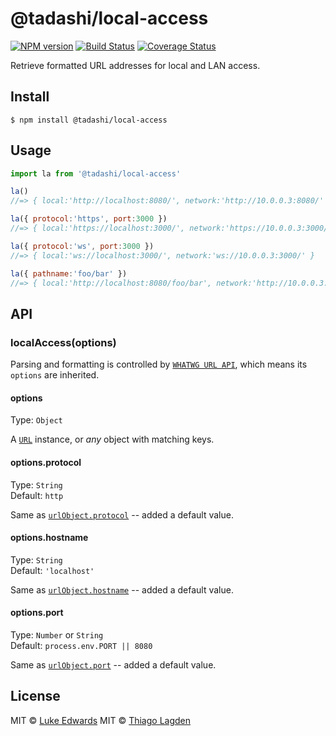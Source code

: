 # @tadashi/local-access

[![NPM version][npm-img]][npm]
[![Build Status][ci-img]][ci]
[![Coverage Status][coveralls-img]][coveralls]


[npm-img]:         https://img.shields.io/npm/v/@tadashi/local-access.svg
[npm]:             https://www.npmjs.com/package/@tadashi/local-access
[ci-img]:          https://github.com/lagden/local-access/actions/workflows/nodejs.yml/badge.svg
[ci]:              https://github.com/lagden/local-access/actions/workflows/nodejs.yml
[coveralls-img]:   https://coveralls.io/repos/github/lagden/local-access/badge.svg?branch=master
[coveralls]:       https://coveralls.io/github/lagden/local-access?branch=master


Retrieve formatted URL addresses for local and LAN access.


## Install

```
$ npm install @tadashi/local-access
```


## Usage

```js
import la from '@tadashi/local-access'

la()
//=> { local:'http://localhost:8080/', network:'http://10.0.0.3:8080/' }

la({ protocol:'https', port:3000 })
//=> { local:'https://localhost:3000/', network:'https://10.0.0.3:3000/' }

la({ protocol:'ws', port:3000 })
//=> { local:'ws://localhost:3000/', network:'ws://10.0.0.3:3000/' }

la({ pathname:'foo/bar' })
//=> { local:'http://localhost:8080/foo/bar', network:'http://10.0.0.3:8080/foo/bar' }
```


## API

### localAccess(options)

Parsing and formatting is controlled by [`WHATWG URL API`](https://nodejs.org/api/url.html#url_the_whatwg_url_api), which means its `options` are inherited.

#### options

Type: `Object`

A [`URL`](https://nodejs.org/api/url.html#url_the_whatwg_url_api) instance, or _any_ object with matching keys.

#### options.protocol

Type: `String`<br>
Default: `http`

Same as [`urlObject.protocol`](https://nodejs.org/api/url.html#url_url_protocol) -- added a default value.

#### options.hostname

Type: `String`<br>
Default: `'localhost'`

Same as [`urlObject.hostname`](https://nodejs.org/api/url.html#url_url_hostname) -- added a default value.

#### options.port

Type: `Number` or `String`<br>
Default: `process.env.PORT || 8080`

Same as [`urlObject.port`](https://nodejs.org/api/url.html#url_url_port) -- added a default value.


## License

MIT © [Luke Edwards](https://lukeed.com)
MIT © [Thiago Lagden](https://github.com/lagden)
